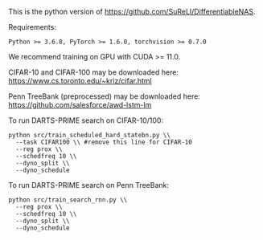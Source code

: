 This is the python version of https://github.com/SuReLI/DifferentiableNAS. 

Requirements:
```
Python >= 3.6.8, PyTorch >= 1.6.0, torchvision >= 0.7.0
```
We recommend training on GPU with CUDA >= 11.0.

CIFAR-10 and CIFAR-100 may be downloaded here: https://www.cs.toronto.edu/~kriz/cifar.html 

Penn TreeBank (preprocessed) may be downloaded here: https://github.com/salesforce/awd-lstm-lm

To run DARTS-PRIME search on CIFAR-10/100:
```
python src/train_scheduled_hard_statebn.py \\
  --task CIFAR100 \\ #remove this line for CIFAR-10
  --reg prox \\
  --schedfreq 10 \\
  --dyno_split \\
  --dyno_schedule
```


To run DARTS-PRIME search on Penn TreeBank:
```
python src/train_search_rnn.py \\
  --reg prox \\
  --schedfreq 10 \\
  --dyno_split \\
  --dyno_schedule
```
